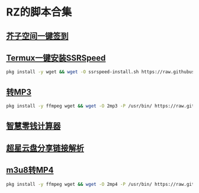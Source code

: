 # RZ的脚本合集
## [芥子空间一键签到](jiezi/README.md)
## [Termux一键安装SSRSpeed](ssrspeed/README.md)
```bash
pkg install -y wget && wget -O ssrspeed-install.sh https://raw.githubusercontent.com/w311ang/scripts/master/ssrspeed/install.sh && bash ssrspeed-install.sh
```
## [转MP3](2mp3)
```bash
pkg install -y ffmpeg wget && wget -O 2mp3 -P /usr/bin/ https://raw.githubusercontent.com/w311ang/scripts/master/2mp3 && chmod 700 /usr/bin/2mp3
```
## [智慧零钱计算器](hq.py)
## [超星云盘分享链接解析](cx.py)
## [m3u8转MP4](2mp4)
```bash
pkg install -y ffmpeg wget && wget -O 2mp4 -P /usr/bin/ https://raw.githubusercontent.com/w311ang/scripts/master/2mp4 && chmod 700 /usr/bin/2mp4
```
